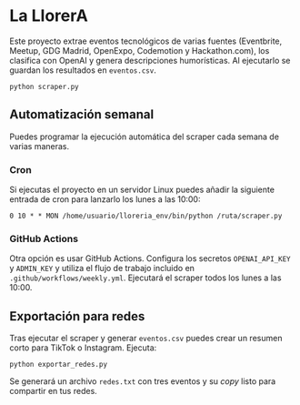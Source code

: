 # La LlorerA

Este proyecto extrae eventos tecnológicos de varias fuentes (Eventbrite, Meetup, GDG Madrid, OpenExpo, Codemotion y Hackathon.com), los clasifica con OpenAI y genera descripciones humorísticas. Al ejecutarlo se guardan los resultados en `eventos.csv`.

```
python scraper.py
```

## Automatización semanal

Puedes programar la ejecución automática del scraper cada semana de varias maneras.

### Cron
Si ejecutas el proyecto en un servidor Linux puedes añadir la siguiente entrada de cron para lanzarlo los lunes a las 10:00:

```
0 10 * * MON /home/usuario/lloreria_env/bin/python /ruta/scraper.py
```

### GitHub Actions
Otra opción es usar GitHub Actions. Configura los secretos `OPENAI_API_KEY` y `ADMIN_KEY` y utiliza el flujo de trabajo incluido en `.github/workflows/weekly.yml`. Ejecutará el scraper todos los lunes a las 10:00.

## Exportación para redes

Tras ejecutar el scraper y generar `eventos.csv` puedes crear un resumen corto
para TikTok o Instagram. Ejecuta:

```
python exportar_redes.py
```

Se generará un archivo `redes.txt` con tres eventos y su *copy* listo para
compartir en tus redes.
